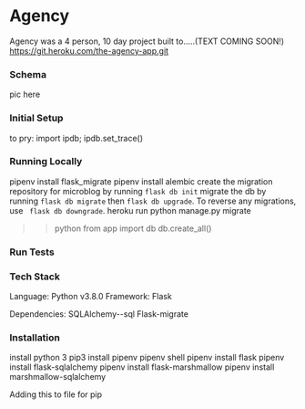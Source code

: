 # Agency

Agency was a 4 person, 10 day project built to.....(TEXT COMING SOON!)
https://git.heroku.com/the-agency-app.git
### Schema
pic here

### Initial Setup
to pry: import ipdb; ipdb.set_trace()

### Running Locally
pipenv install flask_migrate
pipenv install alembic
create the migration repository for microblog by running ```flask db init```
migrate the db by running ```flask db migrate``` then ```flask db upgrade```. To reverse any migrations, use ``` flask db downgrade```.
heroku run python manage.py migrate
>> python
>> from app import db
>> db.create_all()

### Run Tests

### Tech Stack
Language: Python v3.8.0
Framework: Flask

Dependencies:
SQLAlchemy--sql
Flask-migrate


### Installation
install python 3
pip3 install pipenv
pipenv shell
pipenv install flask
pipenv install flask-sqlalchemy
pipenv install flask-marshmallow
pipenv install marshmallow-sqlalchemy


Adding this to file for pip
